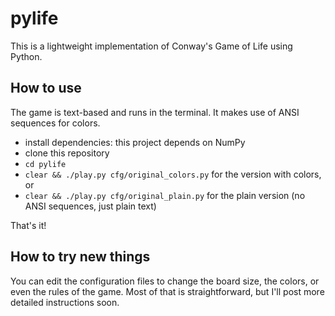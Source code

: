 # pylife

This is a lightweight implementation of Conway's Game of Life using Python.


## How to use

The game is text-based and runs in the terminal. It makes use of ANSI sequences for colors.

* install dependencies: this project depends on NumPy
* clone this repository
* `cd pylife`
* `clear && ./play.py cfg/original_colors.py` for the version with colors, or
* `clear && ./play.py cfg/original_plain.py` for the plain version (no ANSI sequences, just plain text)

That's it!


## How to try new things

You can edit the configuration files to change the board size, the colors, or even the rules of the game. Most of that is straightforward, but I'll post more detailed instructions soon.
